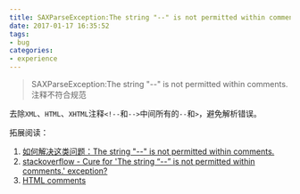 ```yaml
---
title: SAXParseException:The string "--" is not permitted within comments.
date: 2017-01-17 16:35:52
tags:
- bug
categories:
- experience
---
```


> SAXParseException:The string "--" is not permitted within comments.
注释不符合规范

去除`XML`、`HTML`、`XHTML`注释`<!--`和`-->`中间所有的`--`和`>`，避免解析错误。

拓展阅读：
1. [如何解决这类问题：The string "--" is not permitted within comments.](http://blog.csdn.net/free4294/article/details/38681095)
2. [stackoverflow - Cure for 'The string “--” is not permitted within comments.' exception?](http://stackoverflow.com/questions/10155940/cure-for-the-string-is-not-permitted-within-comments-exception)
3. [HTML comments](http://www.htmlhelp.com/reference/wilbur/misc/comment.html)
